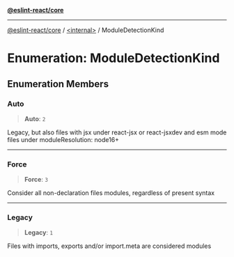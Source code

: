 [**@eslint-react/core**](../../README.md)

***

[@eslint-react/core](../../README.md) / [\<internal\>](../README.md) / ModuleDetectionKind

# Enumeration: ModuleDetectionKind

## Enumeration Members

### Auto

> **Auto**: `2`

Legacy, but also files with jsx under react-jsx or react-jsxdev and esm mode files under moduleResolution: node16+

***

### Force

> **Force**: `3`

Consider all non-declaration files modules, regardless of present syntax

***

### Legacy

> **Legacy**: `1`

Files with imports, exports and/or import.meta are considered modules
